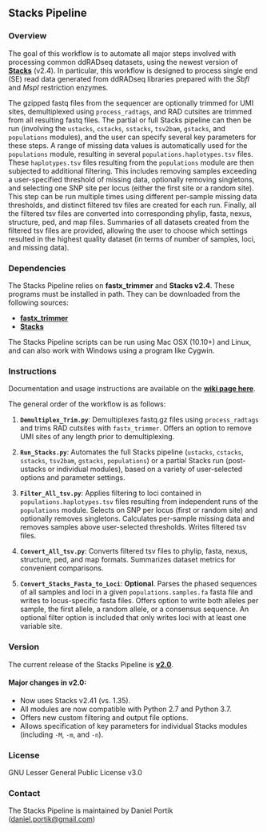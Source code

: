 Stacks Pipeline
---------------

### Overview

The goal of this workflow is to automate all major steps involved with processing common ddRADseq datasets, using the newest version of [**Stacks**](http://catchenlab.life.illinois.edu/stacks/) (v2.4). In particular, this workflow is designed to process single end (SE) read data generated from ddRADseq libraries prepared with the *SbfI* and *MspI* restriction enzymes. 

The gzipped fastq files from the sequencer are optionally trimmed for UMI sites, demultiplexed using `process_radtags`, and RAD cutsites are trimmed from all resulting fastq files. The partial or full Stacks pipeline can then be run (involving the `ustacks`, `cstacks`, `sstacks`, `tsv2bam`, `gstacks`, and `populations` modules), and the user can specify several key parameters for these steps. A range of missing data values is automatically used for the `populations` module, resulting in several `populations.haplotypes.tsv` files. These `haplotypes.tsv` files resulting from the `populations` module are then subjected to additional filtering. This includes removing samples exceeding a user-specified threshold of missing data, optionally removing singletons, and selecting one SNP site per locus (either the first site or a random site). This step can be run multiple times using different per-sample missing data thresholds, and distinct filtered tsv files are created for each run. Finally, all the filtered tsv files are converted into corresponding phylip, fasta, nexus, structure, ped, and map files. Summaries of all datasets created from the filtered tsv files are provided, allowing the user to choose which settings resulted in the highest quality dataset (in terms of number of samples, loci, and missing data). 

### Dependencies

The Stacks Pipeline relies on **fastx_trimmer** and **Stacks v2.4**. These programs must be installed in path. They can be downloaded from the following sources:
+ [**fastx_trimmer**](http://hannonlab.cshl.edu/fastx_toolkit/download.html)
+ [**Stacks**](http://catchenlab.life.illinois.edu/stacks/)

The Stacks Pipeline scripts can be run using Mac OSX (10.10+) and Linux, and can also work with Windows using a program like Cygwin. 

### Instructions

Documentation and usage instructions are available on the [**wiki page here**](https://github.com/dportik/Stacks_pipeline/wiki/Stacks-Pipeline-Instructions). 

The general order of the workflow is as follows:

1. **`Demultiplex_Trim.py`**: Demultiplexes fastq.gz files using `process_radtags` and trims RAD cutsites with `fastx_trimmer`. Offers an option to remove UMI sites of any length prior to demultiplexing.

2. **`Run_Stacks.py`**: Automates the full Stacks pipeline (`ustacks`, `cstacks`, `sstacks`, `tsv2bam`, `gstacks`, `populations`) or a partial Stacks run (post-ustacks or individual modules), based on a variety of user-selected options and parameter settings.

3. **`Filter_All_tsv.py`**: Applies filtering to loci contained in `populations.haplotypes.tsv` files resulting from independent runs of the `populations` module. Selects on SNP per locus (first or random site) and optionally removes singletons. Calculates per-sample missing data and removes samples above user-selected thresholds. Writes filtered tsv files.

4. **`Convert_All_tsv.py`**: Converts filtered tsv files to phylip, fasta, nexus, structure, ped, and map formats. Summarizes dataset metrics for convenient comparisons.

5. **`Convert_Stacks_Fasta_to_Loci`**: **Optional**. Parses the phased sequences of all samples and loci in a given `populations.samples.fa` fasta file and writes to locus-specific fasta files. Offers option to write both alleles per sample, the first allele, a random allele, or a consensus sequence. An optional filter option is included that only writes loci with at least one variable site. 

### Version

The current release of the Stacks Pipeline is [**v2.0**](https://github.com/dportik/Stacks_pipeline/releases). 

#### Major changes in v2.0:
  - Now uses Stacks v2.41 (vs. 1.35).
  - All modules are now compatible with Python 2.7 and Python 3.7.
  - Offers new custom filtering and output file options.
  - Allows specification of key parameters for individual Stacks modules (including `-M`, `-m`, and `-n`). 

### License

GNU Lesser General Public License v3.0

### Contact

The Stacks Pipeline is maintained by Daniel Portik (daniel.portik@gmail.com)
